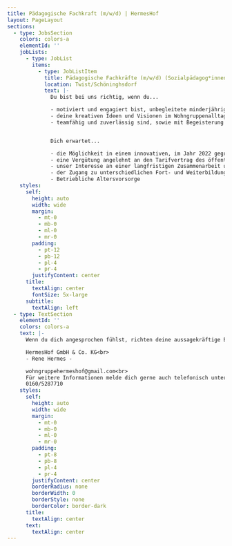 ```yaml
---
title: Pädagogische Fachkraft (m/w/d) | HermesHof
layout: PageLayout
sections:
  - type: JobsSection
    colors: colors-a
    elementId: ''
    jobLists:
      - type: JobList
        items:
          - type: JobListItem
            title: Pädagogische Fachkräfte (m/w/d) (Sozialpädagog*innen, Erzieher*innen, Heilerziehungspfleger*innen, Sozialpädagog*innen im Berufsanerkennungsjahr, Sozialassistenten*innen, Arbeitspädagog*innen sowie Quereinsteiger*innen in Voll- und Teilzeit.
            location: Twist/Schöninghsdorf
            text: |-
              Du bist bei uns richtig, wenn du...

              - motiviert und engagiert bist, unbegleitete minderjährige Geflüchtete aus verschiedenen Herkunftsländern ab einem Alter von 13 Jahren in ihrem Alltag pädagogisch zu begleiten und zu unterstützen.
              - deine kreativen Ideen und Visionen im Wohngruppenalltag ein- und umsetzen möchten
              - teamfähig und zuverlässig sind, sowie mit Begeisterung in der stationären Kinder- und Jugendhilfe tätig werden möchten


              Dich erwartet...

              - die Möglichkeit in einem innovativen, im Jahr 2022 gegründetem Team, den pädagogischen Alltag der Kinder, Jugendlichen und jungen Volljährigen mitzugestalten
              - eine Vergütung angelehnt an den Tarifvertrag des öffentlichen Dienstes (TVöD)
              - unser Interesse an einer langfristigen Zusammenarbeit und gemeinsamer Weiterentwicklung
              - der Zugang zu unterschiedlichen Fort- und Weiterbildungsmöglichkeiten, unter anderem in der Traumapädagogik und zum systemischen Grundgedanken
              - Betriebliche Altersvorsorge
    styles:
      self:
        height: auto
        width: wide
        margin:
          - mt-0
          - mb-0
          - ml-0
          - mr-0
        padding:
          - pt-12
          - pb-12
          - pl-4
          - pr-4
        justifyContent: center
      title:
        textAlign: center
        fontSize: 5x-large
      subtitle:
        textAlign: left
  - type: TextSection
    elementId: ''
    colors: colors-a
    text: |-
      Wenn du dich angesprochen fühlst, richten deine aussagekräftige Bewerbung mit den üblichen Unterlagen an:

      HermesHof GmbH & Co. KG<br>
      - Rene Hermes -

      wohngruppehermeshof@gmail.com<br>
      Für weitere Informationen melde dich gerne auch telefonisch unter <br>
      0160/5287710
    styles:
      self:
        height: auto
        width: wide
        margin:
          - mt-0
          - mb-0
          - ml-0
          - mr-0
        padding:
          - pt-8
          - pb-8
          - pl-4
          - pr-4
        justifyContent: center
        borderRadius: none
        borderWidth: 0
        borderStyle: none
        borderColor: border-dark
      title:
        textAlign: center
      text:
        textAlign: center
---
```

